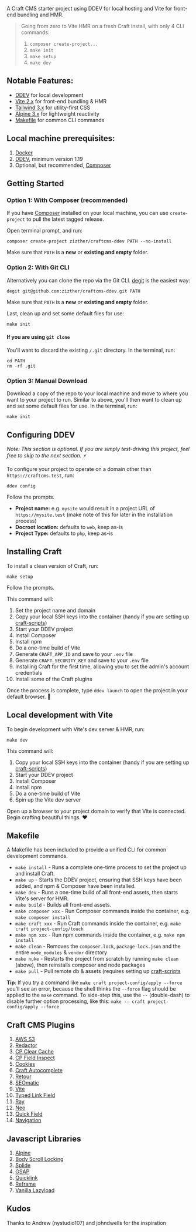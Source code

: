 A Craft CMS starter project using DDEV for local hosting and Vite for front-end bundling and HMR.

> Going from zero to Vite HMR on a fresh Craft install, with only 4 CLI commands:  
> 1. `composer create-project...`
> 2. `make init`
> 3. `make setup`
> 4. `make dev`

## Notable Features:

- [DDEV](https://ddev.readthedocs.io/) for local development
- [Vite 2.x](https://vitejs.dev/) for front-end bundling & HMR
- [Tailwind 3.x](https://tailwindcss.com) for utility-first CSS
- [Alpine 3.x](https://alpinejs.dev/) for lightweight reactivity
- [Makefile](https://www.gnu.org/software/make/manual/make.html) for common CLI commands

## Local machine prerequisites:

1. [Docker](https://www.docker.com/)
2. [DDEV](https://ddev.readthedocs.io/), minimum version 1.19
3. Optional, but recommended, [Composer](https://getcomposer.org/)

## Getting Started

### Option 1: With Composer (recommended)

If you have [Composer](https://getcomposer.org/) installed on your local machine,
you can use `create-project` to pull the latest tagged release.

Open terminal prompt, and run:

```shell
composer create-project zizther/craftcms-ddev PATH --no-install
```

Make sure that `PATH` is a **new** or **existing and empty** folder.

### Option 2: With Git CLI

Alternatively you can clone the repo via the Git CLI. [degit](https://github.com/Rich-Harris/degit) is the easiest way:

```shell
degit git@github.com:zizther/craftcms-ddev.git PATH
```

Make sure that `PATH` is a **new** _or_ **existing and empty** folder.

Last, clean up and set some default files for use:

```shell
make init
```

#### If you are using `git clone`
You'll want to discard the existing `/.git` directory. In the terminal, run:

```shell
cd PATH
rm -rf .git
```

### Option 3: Manual Download

Download a copy of the repo to your local machine and move to where you want to your project to run. Similar to above, you'll then want to clean up and set some default files for use. In the terminal, run:

```shell
make init
```

## Configuring DDEV

_Note: This section is optional. If you are simply test-driving this project, feel free to skip to the next section. ⚡_

To configure your project to operate on a domain other than `https://craftcms.test`, run:

```shell
ddev config
```

Follow the prompts.

- **Project name:** e.g. `mysite` would result in a project URL of `https://mysite.test` (make note of this for later in the installation process)
- **Docroot location:** defaults to `web`, keep as-is
- **Project Type:** defaults to `php`, keep as-is

## Installing Craft

To install a clean version of Craft, run:

```shell
make setup
```

Follow the prompts.

This command will:

1. Set the project name and domain
2. Copy your local SSH keys into the container (handy if you are setting up [craft-scripts](https://github.com/nystudio107/craft-scripts/))
3. Start your DDEV project
4. Install Composer
5. Install npm
6. Do a one-time build of Vite
7. Generate `CRAFT_APP_ID` and save to your `.env` file
8. Generate `CRAFT_SECURITY_KEY` and save to your `.env` file
9. Installing Craft for the first time, allowing you to set the admin's account credentials
10. Install some of the Craft plugins

Once the process is complete, type `ddev launch` to open the project in your default browser. 🚀

## Local development with Vite

To begin development with Vite's dev server & HMR, run:

```shell
make dev
```

This command will:

1. Copy your local SSH keys into the container (handy if you are setting up [craft-scripts](https://github.com/nystudio107/craft-scripts/))
2. Start your DDEV project
3. Install Composer
4. Install npm
5. Do a one-time build of Vite
6. Spin up the Vite dev server

Open up a browser to your project domain to verify that Vite is connected. Begin crafting beautiful things. ❤️

## Makefile

A Makefile has been included to provide a unified CLI for common development commands.

- `make install` - Runs a complete one-time process to set the project up and install Craft.
- `make up` - Starts the DDEV project, ensuring that SSH keys have been added, and npm & Composer have been installed.
- `make dev` - Runs a one-time build of all front-end assets, then starts Vite's server for HMR.
- `make build` - Builds all front-end assets.
- `make composer xxx` - Run Composer commands inside the container, e.g. `make composer install`
- `make craft xxx` - Run Craft commands inside the container, e.g. `make craft project-config/touch`
- `make npm xxx` - Run npm commands inside the container, e.g. `make npm install`
- `make clean` - Removes the `composer.lock`, `package-lock.json` and the entire `node_modules` & `vendor` directory
- `make nuke` - Restarts the project from scratch by running `make clean` (above), then reinstalls composer and node packages
- `make pull` - Pull remote db & assets (requires setting up [craft-scripts](https://github.com/nystudio107/craft-scripts/)

**Tip**: If you try a command like `make craft project-config/apply --force` you’ll see an error, because the shell thinks the `--force` flag should be applied to the `make` command. To side-step this, use the `--` (double-dash) to disable further option processing, like this: `make -- craft project-config/apply --force`

## Craft CMS Plugins

1. [AWS S3](https://plugins.craftcms.com/aws-s3?craft4)
2. [Redactor](https://plugins.craftcms.com/redactor?craft4)
3. [CP Clear Cache](https://plugins.craftcms.com/cp-clearcache?craft4)
4. [CP Field Inspect](https://plugins.craftcms.com/cp-field-inspect?craft4)
5. [Cookies](https://plugins.craftcms.com/cookies?craft4)
6. [Craft Autocomplete](https://github.com/nystudio107/craft-autocomplete)
7. [Retour](https://plugins.craftcms.com/retour?craft4)
8. [SEOmatic](https://plugins.craftcms.com/seomatic?craft4)
9. [Vite](https://plugins.craftcms.com/vite?craft4)
10. [Typed Link Field](https://plugins.craftcms.com/typedlinkfield?craft4)
11. [Ray](https://plugins.craftcms.com/craft-ray?craft4)
12. [Neo](https://plugins.craftcms.com/neo?craft4)
13. [Quick Field](https://plugins.craftcms.com/quick-field?craft4)
14. [Navigation](https://plugins.craftcms.com/navigation?craft4)

## Javascript Libraries

1. [Alpine](https://alpinejs.dev/)
2. [Body Scroll Locking](https://github.com/willmcpo/body-scroll-lock)
3. [Splide](https://splidejs.com/)
4. [GSAP](https://greensock.com/gsap/)
5. [Quicklink](https://getquick.link/)
6. [Reframe](https://dollarshaveclub.github.io/reframe.js/)
7. [Vanilla Lazyload](https://github.com/verlok/vanilla-lazyload)

## Kudos
Thanks to Andrew (nystudio107) and johndwells for the inspiration 

